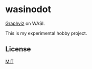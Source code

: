 # wasinodot

[Graphviz](https://graphviz.org/) on WASI.

This is my experimental hobby project.

## License

[MIT](LICENSE)
